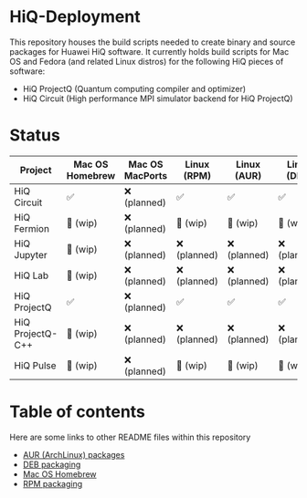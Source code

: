 # HiQ-Deployment

This repository houses the build scripts needed to create binary and source packages for Huawei HiQ software. It
currently holds build scripts for Mac OS and Fedora (and related Linux distros) for the following HiQ pieces of
software:

- HiQ ProjectQ (Quantum computing compiler and optimizer)
- HiQ Circuit (High performance MPI simulator backend for HiQ ProjectQ)


# Status

| Project          | Mac OS Homebrew | Mac OS MacPorts | Linux (RPM)  | Linux (AUR)  | Linux (DEB)  | Windows (Chocolatey) |
|------------------|-----------------|-----------------|--------------|--------------|--------------|----------------------|
| HiQ Circuit      | ✅              | ❌ (planned)    | ✅           | ✅           | ✅           | ❌                   |
| HiQ Fermion      | 🚧 (wip)        | ❌ (planned)    | 🚧 (wip)     | 🚧 (wip)     | 🚧 (wip)     | ❌                   |
| HiQ Jupyter      | 🚧 (wip)        | ❌ (planned)    | ❌ (planned) | ❌ (planned) | ❌ (planned) | ❌                   |
| HiQ Lab          | 🚧 (wip)        | ❌ (planned)    | ❌ (planned) | ❌ (planned) | ❌ (planned) | ❌                   |
| HiQ ProjectQ     | ✅              | ❌ (planned)    | ✅           | ✅           | ✅           | ❌                   |
| HiQ ProjectQ-C++ | 🚧 (wip)        | ❌ (planned)    | ❌ (planned) | ❌ (planned) | ❌ (planned) | ❌                   |
| HiQ Pulse        | 🚧 (wip)        | ❌ (planned)    | 🚧 (wip)     | 🚧 (wip)     | 🚧 (wip)     | ❌                   |

# Table of contents

Here are some links to other README files within this repository

  - [AUR (ArchLinux) packages](aur/README.md)
  - [DEB packaging](deb/README.md)
  - [Mac OS Homebrew](Formula/README.md)
  - [RPM packaging](rpm/README.md)
